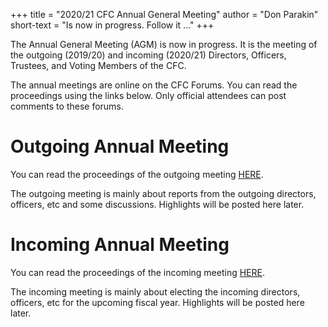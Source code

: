 +++
title = "2020/21 CFC Annual General Meeting"
author = "Don Parakin"
short-text = "Is now in progress. Follow it ..."
+++

The Annual General Meeting (AGM) is now in progress.
It is the meeting of the outgoing (2019/20) and incoming (2020/21)
Directors, Officers, Trustees, and Voting Members of the CFC.

The annual meetings are online on the CFC Forums.
You can read the proceedings using the links below.
Only official attendees can post comments to these forums.

# Outgoing Annual Meeting

You can read the proceedings of the outgoing meeting
[HERE](http://www.chesscanada.info/forum/forumdisplay.php?78-2020-Outgoing-Annual-Meeting).

The outgoing meeting is mainly about reports from the outgoing directors, officers, etc
and some discussions.  Highlights will be posted here later.

# Incoming Annual Meeting

You can read the proceedings of the incoming meeting
[HERE](http://www.chesscanada.info/forum/forumdisplay.php?79-2020-Incoming-Annual-Meeting).

The incoming meeting is mainly about electing the incoming directors, officers, etc for 
the upcoming fiscal year.  Highlights will be posted here later.

